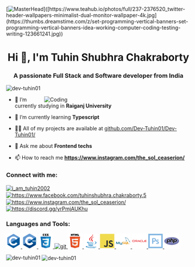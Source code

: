 [![MasterHead](https://1.bp.blogspot.com/-7A4WynwLsM...)]([https://www.teahub.io/photos/full/237-2376520_twitter-header-wallpapers-minimalist-dual-monitor-wallpaper-4k.jpg](https://thumbs.dreamstime.com/z/set-programming-vertical-banners-set-programming-vertical-banners-idea-working-computer-coding-testing-writing-123661241.jpg))
<h1 align="center">Hi 👋, I'm Tuhin Shubhra Chakraborty</h1>
<h3 align="center">A passionate Full Stack and Software developer from India</h3>

<p align="left"> <img src="https://komarev.com/ghpvc/?username=dev-tuhin01&label=Profile%20views&color=0e75b6&style=flat" alt="dev-tuhin01" /> </p>

<img align="right" alt="Coding" width="400" src="https://cdn.dribbble.com/users/1059583/screenshots/4171367/coding-freak.gif">

- 🔭 I’m currently studying in **Raiganj University**

- 🌱 I’m currently learning **Typescript**

- 👨‍💻 All of my projects are available at [github.com/Dev-Tuhin01/Dev-Tuhin01/](github.com/Dev-Tuhin01/Dev-Tuhin01/)

- 💬 Ask me about **Frontend techs**

- 📫 How to reach me **https://www.instagram.com/the_sol_ceaserion/**

<h3 align="left">Connect with me:</h3>
<p align="left">
<a href="https://twitter.com/i_am_tuhin2002" target="blank"><img align="center" src="https://raw.githubusercontent.com/rahuldkjain/github-profile-readme-generator/master/src/images/icons/Social/twitter.svg" alt="i_am_tuhin2002" height="30" width="40" /></a>
<a href="https://fb.com/https://www.facebook.com/tuhinshubhra.chakraborty.5" target="blank"><img align="center" src="https://raw.githubusercontent.com/rahuldkjain/github-profile-readme-generator/master/src/images/icons/Social/facebook.svg" alt="https://www.facebook.com/tuhinshubhra.chakraborty.5" height="30" width="40" /></a>
<a href="https://instagram.com/https://www.instagram.com/the_sol_ceaserion/" target="blank"><img align="center" src="https://raw.githubusercontent.com/rahuldkjain/github-profile-readme-generator/master/src/images/icons/Social/instagram.svg" alt="https://www.instagram.com/the_sol_ceaserion/" height="30" width="40" /></a>
<a href="https://discord.gg/https://discord.gg/yrPmjAUKhu" target="blank"><img align="center" src="https://raw.githubusercontent.com/rahuldkjain/github-profile-readme-generator/master/src/images/icons/Social/discord.svg" alt="https://discord.gg/yrPmjAUKhu" height="30" width="40" /></a>
</p>

<h3 align="left">Languages and Tools:</h3>
<p align="left"> <a href="https://www.cprogramming.com/" target="_blank" rel="noreferrer"> <img src="https://raw.githubusercontent.com/devicons/devicon/master/icons/c/c-original.svg" alt="c" width="40" height="40"/> </a> <a href="https://www.w3schools.com/cpp/" target="_blank" rel="noreferrer"> <img src="https://raw.githubusercontent.com/devicons/devicon/master/icons/cplusplus/cplusplus-original.svg" alt="cplusplus" width="40" height="40"/> </a> <a href="https://www.w3schools.com/css/" target="_blank" rel="noreferrer"> <img src="https://raw.githubusercontent.com/devicons/devicon/master/icons/css3/css3-original-wordmark.svg" alt="css3" width="40" height="40"/> </a> <a href="https://git-scm.com/" target="_blank" rel="noreferrer"> <img src="https://www.vectorlogo.zone/logos/git-scm/git-scm-icon.svg" alt="git" width="40" height="40"/> </a> <a href="https://www.w3.org/html/" target="_blank" rel="noreferrer"> <img src="https://raw.githubusercontent.com/devicons/devicon/master/icons/html5/html5-original-wordmark.svg" alt="html5" width="40" height="40"/> </a> <a href="https://www.java.com" target="_blank" rel="noreferrer"> <img src="https://raw.githubusercontent.com/devicons/devicon/master/icons/java/java-original.svg" alt="java" width="40" height="40"/> </a> <a href="https://developer.mozilla.org/en-US/docs/Web/JavaScript" target="_blank" rel="noreferrer"> <img src="https://raw.githubusercontent.com/devicons/devicon/master/icons/javascript/javascript-original.svg" alt="javascript" width="40" height="40"/> </a> <a href="https://www.mysql.com/" target="_blank" rel="noreferrer"> <img src="https://raw.githubusercontent.com/devicons/devicon/master/icons/mysql/mysql-original-wordmark.svg" alt="mysql" width="40" height="40"/> </a> <a href="https://www.oracle.com/" target="_blank" rel="noreferrer"> <img src="https://raw.githubusercontent.com/devicons/devicon/master/icons/oracle/oracle-original.svg" alt="oracle" width="40" height="40"/> </a> <a href="https://www.photoshop.com/en" target="_blank" rel="noreferrer"> <img src="https://raw.githubusercontent.com/devicons/devicon/master/icons/photoshop/photoshop-line.svg" alt="photoshop" width="40" height="40"/> </a> <a href="https://www.php.net" target="_blank" rel="noreferrer"> <img src="https://raw.githubusercontent.com/devicons/devicon/master/icons/php/php-original.svg" alt="php" width="40" height="40"/> </a> </p>

<p><img align="left" src="https://github-readme-stats.vercel.app/api/top-langs?username=dev-tuhin01&show_icons=true&locale=en&layout=compact" alt="dev-tuhin01" /></p>

<p>&nbsp;<img align="center" src="https://github-readme-stats.vercel.app/api?username=dev-tuhin01&show_icons=true&locale=en" alt="dev-tuhin01" /></p>
